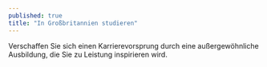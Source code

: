 ```yaml
---
published: true
title: "In Großbritannien studieren"
---
```

Verschaffen Sie sich einen Karrierevorsprung durch eine außergewöhnliche Ausbildung, die Sie zu Leistung inspirieren wird.
